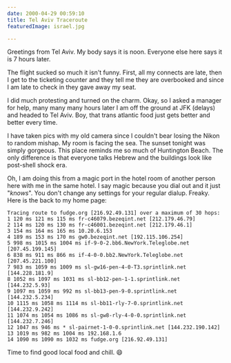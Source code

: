 ```yaml
---
date: 2000-04-29 00:59:10
title: Tel Aviv Traceroute
featuredImage: israel.jpg 

---
```



Greetings from Tel Aviv. My body says it is noon. Everyone else here says it is 7 hours later. 

The flight sucked so much it isn't funny. First, all my connects are late, then I get to the ticketing counter and they tell me they are overbooked and since I am late to check in they gave away my seat. 

I did much protesting and turned on the charm. Okay, so I asked a manager for help, many many many hours later I am off the ground at JFK (delays) and headed to Tel Aviv. Boy, that trans atlantic food just gets better and better every time.

I have taken pics with my old camera since I couldn't bear losing the Nikon to random mishap. My room is facing the sea. The sunset tonight was simply gorgeous. This place reminds me so much of Huntington Beach. The only difference is that everyone talks Hebrew and the buildings look like post-shell shock era. 


Oh, I am doing this from a magic port in the hotel room of another person here with me in the same hotel. I say magic because you dial out and it just "_knows_". You don't change any settings for your regular dialup. Freaky. Here is the back to my home page:

    
    Tracing route to fudge.org [216.92.49.131] over a maximum of 30 hops:
    1 120 ms 121 ms 115 ms fr-c46079.bezeqint.net [212.179.46.79]
    2 114 ms 120 ms 130 ms fr-c46001.bezeqint.net [212.179.46.1]
    3 154 ms 164 ms 165 ms 10.20.6.153
    4 189 ms 153 ms 170 ms gw0.bezeqint.net [192.115.106.254]
    5 998 ms 1015 ms 1004 ms if-9-0-2.bb6.NewYork.Teleglobe.net [207.45.199.145]
    6 838 ms 911 ms 866 ms if-4-0-0.bb2.NewYork.Teleglobe.net [207.45.221.100]
    7 983 ms 1059 ms 1009 ms sl-gw16-pen-4-0-T3.sprintlink.net [144.228.181.9]
    8 1052 ms 1097 ms 1031 ms sl-bb12-pen-1-1.sprintlink.net [144.232.5.93]
    9 1097 ms 1059 ms 992 ms sl-bb13-pen-9-0.sprintlink.net [144.232.5.234]
    10 1115 ms 1058 ms 1114 ms sl-bb11-rly-7-0.sprintlink.net [144.232.9.242]
    11 1074 ms 1054 ms 1086 ms sl-gw8-rly-4-0-0.sprintlink.net [144.232.7.246]
    12 1047 ms 946 ms * sl-pairnet-1-0-0.sprintlink.net [144.232.190.142]
    13 1019 ms 982 ms 1004 ms 192.168.1.6
    14 1090 ms 1090 ms 1032 ms fudge.org [216.92.49.131]


Time to find good local food and chill. :smile:
